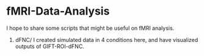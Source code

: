 # fMRI-Data-Analysis

I hope to share some scripts that might be useful on fMRI analysis.

1. dFNC/
  I created simulated data in 4 conditions here, and have visualized outputs of GIFT-ROI-dFNC.

